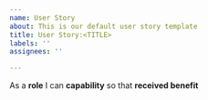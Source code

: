 ```yaml
---
name: User Story
about: This is our default user story template
title: User Story:<TITLE>
labels: ''
assignees: ''

---
```


As a **role** I can **capability** so that **received benefit**
